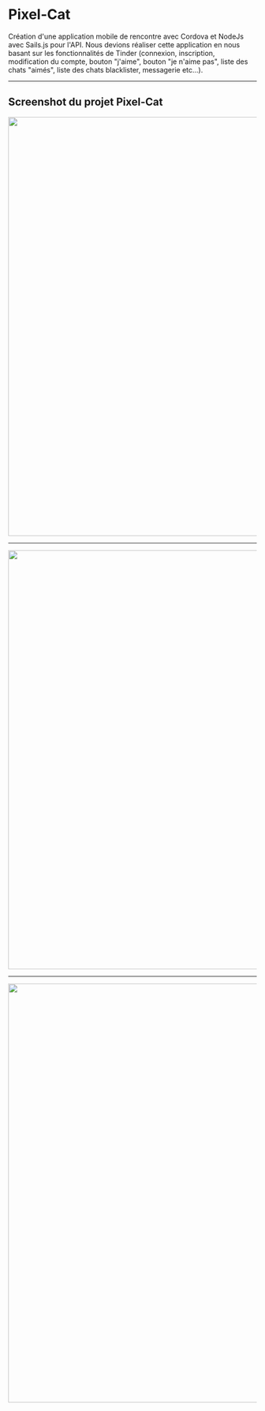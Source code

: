 # Pixel-Cat

Création d'une application mobile de rencontre avec Cordova et NodeJs avec Sails.js pour l'API. Nous devions réaliser cette application en nous basant sur les fonctionnalités de Tinder (connexion, inscription, modification du compte, bouton "j'aime", bouton "je n'aime pas", liste des chats "aimés", liste des chats blacklister, messagerie etc...). 

<hr></hr>

## Screenshot du projet Pixel-Cat

<p align="center">
  <img src="https://cloud.githubusercontent.com/assets/16621838/17516709/5ac85402-5e40-11e6-83d4-cc593561297d.png" width="850"/>
</p>

<hr></hr>

<p align="center">
  <img src="https://cloud.githubusercontent.com/assets/16621838/17516737/80db7ed0-5e40-11e6-91d5-5768b6ed0ce1.png" width="850"/>
</p>

<hr></hr>

<p align="center">
  <img src="https://cloud.githubusercontent.com/assets/16621838/17516762/9e640026-5e40-11e6-84d9-0e8184ff4a5d.png" width="850"/>
</p>
